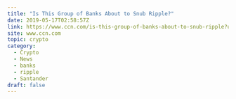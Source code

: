 ```yaml
---
title: "Is This Group of Banks About to Snub Ripple?"
date: 2019-05-17T02:58:57Z
link: https://www.ccn.com/is-this-group-of-banks-about-to-snub-ripple?utm_medium=RSS&utm_source=hune
site: www.ccn.com
topic: crypto
category:
  - Crypto
  - News
  - banks
  - ripple
  - Santander
draft: false
---
```

